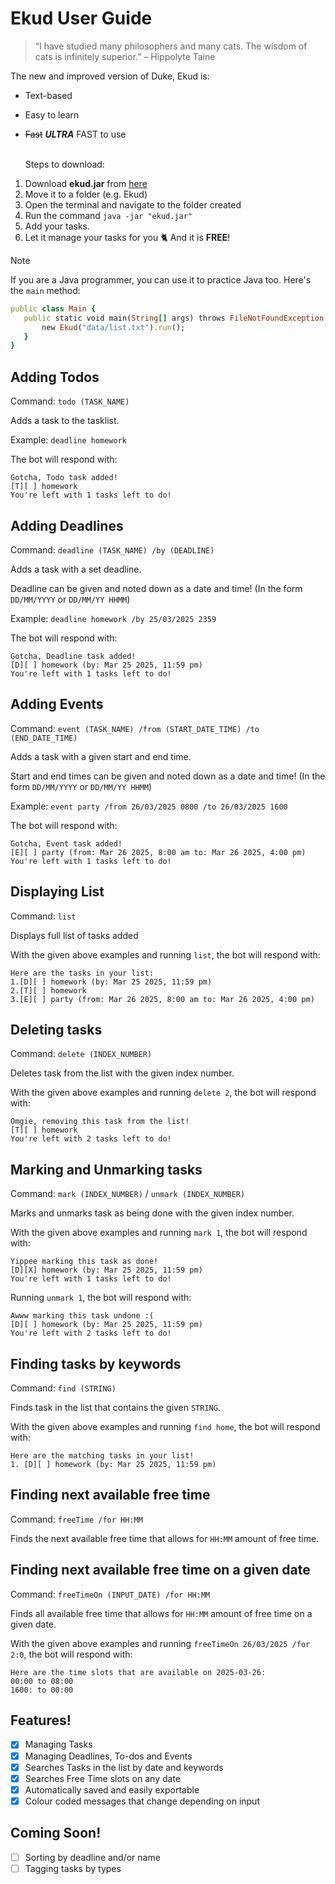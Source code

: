 # Ekud User Guide

> “I have studied many philosophers and many cats. The wisdom of cats is infinitely superior.” – Hippolyte Taine

The new and improved version of Duke, Ekud is:
- Text-based
- Easy to learn
- ~~Fast~~ **_ULTRA_** FAST to use <br/> <br/>

  Steps to download:
1. Download **ekud.jar** from [here](https://github.com/Frozennfishh/ip/releases/tag/v0.1)
2. Move it to a folder (e.g. Ekud)
3. Open the terminal and navigate to the folder created
4. Run the command `java -jar "ekud.jar"`
5. Add your tasks.
6. Let it manage your tasks for you 🐈
   And it is **FREE**! <br/>


> [!NOTE]
> If you are a Java programmer, you can use it to practice Java too. Here's the `main` method: <br/>
>```ruby
>public class Main {
>    public static void main(String[] args) throws FileNotFoundException {
>        new Ekud("data/list.txt").run();
>    }
>}
>```

## Adding Todos

Command: `todo (TASK_NAME)`

Adds a task to the tasklist.

Example: `deadline homework`

The bot will respond with:

```
Gotcha, Todo task added!
[T][ ] homework
You're left with 1 tasks left to do!
```

## Adding Deadlines

Command: `deadline (TASK_NAME) /by (DEADLINE)`

Adds a task with a set deadline.

Deadline can be given and noted down as a date and time! (In the form `DD/MM/YYYY` or `DD/MM/YY HHMM`)

Example: `deadline homework /by 25/03/2025 2359`

The bot will respond with:

```
Gotcha, Deadline task added!
[D][ ] homework (by: Mar 25 2025, 11:59 pm)
You're left with 1 tasks left to do!
```

## Adding Events

Command: `event (TASK_NAME) /from (START_DATE_TIME) /to (END_DATE_TIME)`

Adds a task with a given start and end time.

Start and end times can be given and noted down as a date and time! (In the form `DD/MM/YYYY` or `DD/MM/YY HHMM`)

Example: `event party /from 26/03/2025 0800 /to 26/03/2025 1600`

The bot will respond with:

```
Gotcha, Event task added!
[E][ ] party (from: Mar 26 2025, 8:00 am to: Mar 26 2025, 4:00 pm)
You're left with 1 tasks left to do!
```

## Displaying List

Command: `list`

Displays full list of tasks added

With the given above examples and running `list`, the bot will respond with:

```
Here are the tasks in your list:
1.[D][ ] homework (by: Mar 25 2025, 11:59 pm)
2.[T][ ] homework
3.[E][ ] party (from: Mar 26 2025, 8:00 am to: Mar 26 2025, 4:00 pm)
```

## Deleting tasks

Command: `delete (INDEX_NUMBER)`

Deletes task from the list with the given index number.

With the given above examples and running `delete 2`, the bot will respond with:

```
Omgie, removing this task from the list!
[T][ ] homework
You're left with 2 tasks left to do!
```

## Marking and Unmarking tasks

Command: `mark (INDEX_NUMBER)` / `unmark (INDEX_NUMBER)`

Marks and unmarks task as being done with the given index number.

With the given above examples and running `mark 1`, the bot will respond with:

```
Yippee marking this task as done!
[D][X] homework (by: Mar 25 2025, 11:59 pm)
You're left with 1 tasks left to do!
```

Running `unmark 1`, the bot will respond with:

```
Awww marking this task undone :(
[D][ ] homework (by: Mar 25 2025, 11:59 pm)
You're left with 2 tasks left to do!
```

## Finding tasks by keywords

Command: `find (STRING)`

Finds task in the list that contains the given `STRING`.

With the given above examples and running `find home`, the bot will respond with:

```
Here are the matching tasks in your list!
1. [D][ ] homework (by: Mar 25 2025, 11:59 pm)
```

## Finding next available free time

Command: `freeTime /for HH:MM`

Finds the next available free time that allows for `HH:MM` amount of free time.

## Finding next available free time on a given date

Command: `freeTimeOn (INPUT_DATE) /for HH:MM`

Finds all available free time that allows for `HH:MM` amount of free time on a given date.

With the given above examples and running `freeTimeOn 26/03/2025 /for 2:0`, the bot will respond with:

```
Here are the time slots that are available on 2025-03-26:
00:00 to 08:00
1600: to 00:00
```

## Features!
- [x] Managing Tasks
- [x] Managing Deadlines, To-dos and Events
- [x] Searches Tasks in the list by date and keywords
- [x] Searches Free Time slots on any date
- [x] Automatically saved and easily exportable
- [x] Colour coded messages that change depending on input

## Coming Soon!
- [ ] Sorting by deadline and/or name
- [ ] Tagging tasks by types